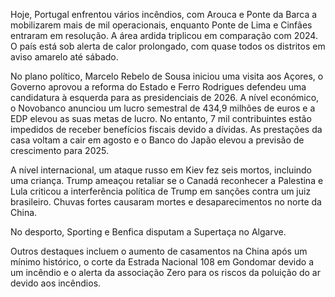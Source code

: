 Hoje, Portugal enfrentou vários incêndios, com Arouca e Ponte da Barca a mobilizarem mais de mil operacionais, enquanto Ponte de Lima e Cinfães entraram em resolução. A área ardida triplicou em comparação com 2024. O país está sob alerta de calor prolongado, com quase todos os distritos em aviso amarelo até sábado.

No plano político, Marcelo Rebelo de Sousa iniciou uma visita aos Açores, o Governo aprovou a reforma do Estado e Ferro Rodrigues defendeu uma candidatura à esquerda para as presidenciais de 2026. A nível económico, o Novobanco anunciou um lucro semestral de 434,9 milhões de euros e a EDP elevou as suas metas de lucro. No entanto, 7 mil contribuintes estão impedidos de receber benefícios fiscais devido a dívidas. As prestações da casa voltam a cair em agosto e o Banco do Japão elevou a previsão de crescimento para 2025.

A nível internacional, um ataque russo em Kiev fez seis mortos, incluindo uma criança. Trump ameaçou retaliar se o Canadá reconhecer a Palestina e Lula criticou a interferência política de Trump em sanções contra um juiz brasileiro. Chuvas fortes causaram mortes e desaparecimentos no norte da China.

No desporto, Sporting e Benfica disputam a Supertaça no Algarve.

Outros destaques incluem o aumento de casamentos na China após um mínimo histórico, o corte da Estrada Nacional 108 em Gondomar devido a um incêndio e o alerta da associação Zero para os riscos da poluição do ar devido aos incêndios.